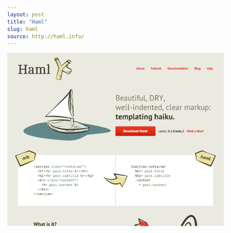 ```yaml
---
layout: post
title: "Haml"
slug: haml
source: http://haml.info/
---
```


<img src="/screenshots/haml.png">
